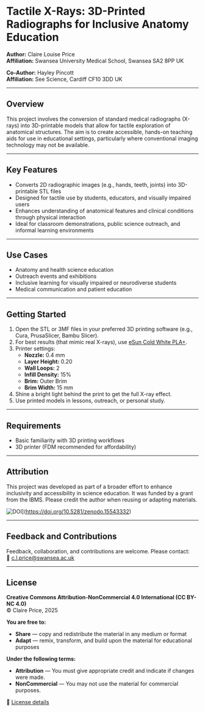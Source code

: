 # Tactile X-Rays: 3D-Printed Radiographs for Inclusive Anatomy Education

**Author:** Claire Louise Price  
**Affiliation:** Swansea University Medical School, Swansea SA2 8PP UK  

**Co-Author:** Hayley Pincott  
**Affiliation:** See Science, Cardiff CF10 3DD UK  

---

## Overview

This project involves the conversion of standard medical radiographs (X-rays) into 3D-printable models that allow for tactile exploration of anatomical structures. The aim is to create accessible, hands-on teaching aids for use in educational settings, particularly where conventional imaging technology may not be available.

---

## Key Features

- Converts 2D radiographic images (e.g., hands, teeth, joints) into 3D-printable STL files  
- Designed for tactile use by students, educators, and visually impaired users  
- Enhances understanding of anatomical features and clinical conditions through physical interaction  
- Ideal for classroom demonstrations, public science outreach, and informal learning environments  

---

## Use Cases

- Anatomy and health science education  
- Outreach events and exhibitions  
- Inclusive learning for visually impaired or neurodiverse students  
- Medical communication and patient education  

---

## Getting Started

1. Open the STL or 3MF files in your preferred 3D printing software (e.g., Cura, PrusaSlicer, Bambu Slicer).
2. For best results (that mimic real X-rays), use [eSun Cold White PLA+](https://www.amazon.co.uk/eSUN-Filament-Material-Dimensional-Refills%EF%BC%8CBlack/dp/B07FQ98RNP).
3. Printer settings:
   - **Nozzle:** 0.4 mm  
   - **Layer Height:** 0.20  
   - **Wall Loops:** 2  
   - **Infill Density:** 15%  
   - **Brim:** Outer Brim  
   - **Brim Width:** 15 mm  
4. Shine a bright light behind the print to get the full X-ray effect.  
5. Use printed models in lessons, outreach, or personal study.  

---

## Requirements

- Basic familiarity with 3D printing workflows  
- 3D printer (FDM recommended for affordability)  

---

## Attribution

This project was developed as part of a broader effort to enhance inclusivity and accessibility in science education. It was funded by a grant from the IBMS. Please credit the author when reusing or adapting materials.

![DOI](https://zenodo.org/badge/DOI/10.5281/zenodo.15543332.svg)](https://doi.org/10.5281/zenodo.15543332)

---

## Feedback and Contributions

Feedback, collaboration, and contributions are welcome. Please contact:  
📧 c.l.price@swansea.ac.uk  

---

## License

**Creative Commons Attribution-NonCommercial 4.0 International (CC BY-NC 4.0)**  
© Claire Price, 2025

**You are free to:**
- **Share** — copy and redistribute the material in any medium or format  
- **Adapt** — remix, transform, and build upon the material for educational purposes  

**Under the following terms:**
- **Attribution** — You must give appropriate credit and indicate if changes were made.  
- **NonCommercial** — You may not use the material for commercial purposes.  

🔗 [License details](https://creativecommons.org/licenses/by-nc/4.0/)
